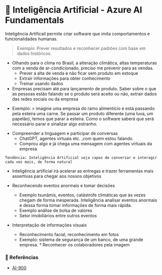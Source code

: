 # 🤖 Inteligência Artificial - Azure AI Fundamentals

Inteligência Artificail permite criar software que imita comportamentos e funcionalidades humanas.

> Exemplo: Prever resultados e reconhecer padrões com base em dados históricos.
- Olhando para o clima no Brasil, a alteração climática, altas temperaturas com a venda de ar-condicionado, preciso me prevenir para as vendas.
    * Prever a alta de venda e não ficar sem produto em estoque
    * Extrair informações para obter conhecimento
    * Treinar usando dados
- Empresas precisam até para lançamento de produto. Saber sobre o que as pessoas estão falando se o produto será aceito ou não, extrair dados das redes sociais ou da empresa
* Exemplo: > imagine uma empresa do ramo alimentício e está passando pela esteira uma carne. Se passar um produto diferente (uma luva, um papelão), temos que parar a esteira. Como o software saberá que será necessário parar e sinalizar algo estranho.

- Compreender a linguagem e participar de conversas
    * ChatGPT, agentes virtuais etc. ,com quem estou falando
    * Comprou algo e já chega uma mensagem com agentes virtuais da empresa

```
Tendência: Inteligência Artificial seja capaz de conversar e interagir cada vez mais, de forma natural
```


- Inteligência artificial irá acelerar as entregas e trazer ferramentas mais assertivas para chegar aos nossos objetivos
- Reconhecendo eventos anormais e tomar decisões

    * Exemplo tsunâmis, eventos, catástrofe climáticas que às vezes chegam de forma inesperada. Inteligência analisar eventos anormais e dessa forma tomar informações de forma mais rápida.
    * Exemplo análise de bolsa de valores
    * Setor imobiliários entre outros eventos
- Interpretação de informações visuais
    * Reconhecimento facial, reconhecimento em fotos
    * Exemplo: sistema de segurança de um banco, de uma grande empresa. * Reconhecer os colaboradores pela imagem

### 📝 Referências

- [AI-900](https://learn.microsoft.com/pt-br/credentials/certifications/azure-ai-fundamentals/?practice-assessment-type=certification)